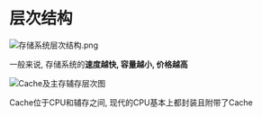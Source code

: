 # 层次结构

![存储系统层次结构.png](存储系统层次结构.png)

一般来说, 存储系统的**速度越快, 容量越小, 价格越高**

![Cache及主存辅存层次图](Cache及主存辅存层次图.png)

Cache位于CPU和辅存之间, 现代的CPU基本上都封装且附带了Cache